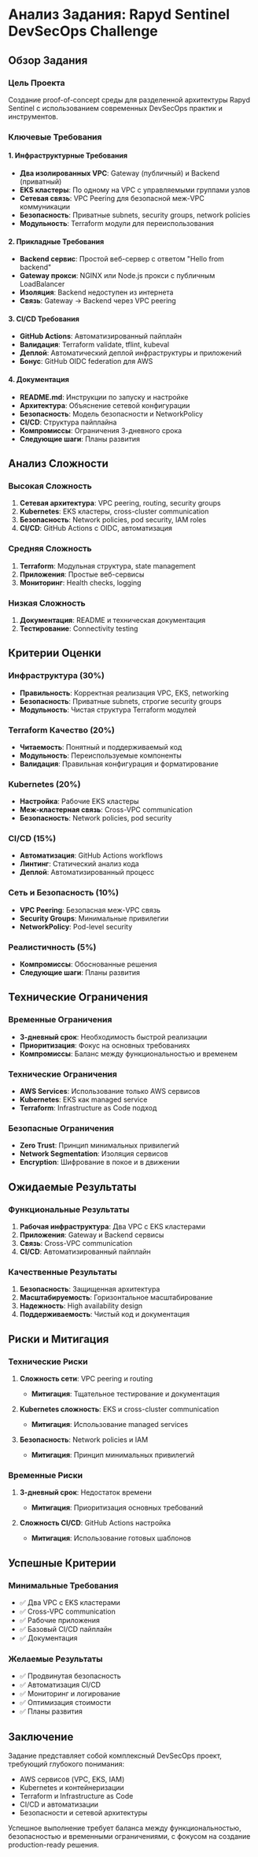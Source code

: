 # Анализ Задания: Rapyd Sentinel DevSecOps Challenge

## Обзор Задания

### Цель Проекта
Создание proof-of-concept среды для разделенной архитектуры Rapyd Sentinel с использованием современных DevSecOps практик и инструментов.

### Ключевые Требования

#### 1. Инфраструктурные Требования
- **Два изолированных VPC**: Gateway (публичный) и Backend (приватный)
- **EKS кластеры**: По одному на VPC с управляемыми группами узлов
- **Сетевая связь**: VPC Peering для безопасной меж-VPC коммуникации
- **Безопасность**: Приватные subnets, security groups, network policies
- **Модульность**: Terraform модули для переиспользования

#### 2. Прикладные Требования
- **Backend сервис**: Простой веб-сервер с ответом "Hello from backend"
- **Gateway прокси**: NGINX или Node.js прокси с публичным LoadBalancer
- **Изоляция**: Backend недоступен из интернета
- **Связь**: Gateway → Backend через VPC peering

#### 3. CI/CD Требования
- **GitHub Actions**: Автоматизированный пайплайн
- **Валидация**: Terraform validate, tflint, kubeval
- **Деплой**: Автоматический деплой инфраструктуры и приложений
- **Бонус**: GitHub OIDC federation для AWS

#### 4. Документация
- **README.md**: Инструкции по запуску и настройке
- **Архитектура**: Объяснение сетевой конфигурации
- **Безопасность**: Модель безопасности и NetworkPolicy
- **CI/CD**: Структура пайплайна
- **Компромиссы**: Ограничения 3-дневного срока
- **Следующие шаги**: Планы развития

## Анализ Сложности

### Высокая Сложность
1. **Сетевая архитектура**: VPC peering, routing, security groups
2. **Kubernetes**: EKS кластеры, cross-cluster communication
3. **Безопасность**: Network policies, pod security, IAM roles
4. **CI/CD**: GitHub Actions с OIDC, автоматизация

### Средняя Сложность
1. **Terraform**: Модульная структура, state management
2. **Приложения**: Простые веб-сервисы
3. **Мониторинг**: Health checks, logging

### Низкая Сложность
1. **Документация**: README и техническая документация
2. **Тестирование**: Connectivity testing

## Критерии Оценки

### Инфраструктура (30%)
- **Правильность**: Корректная реализация VPC, EKS, networking
- **Безопасность**: Приватные subnets, строгие security groups
- **Модульность**: Чистая структура Terraform модулей

### Terraform Качество (20%)
- **Читаемость**: Понятный и поддерживаемый код
- **Модульность**: Переиспользуемые компоненты
- **Валидация**: Правильная конфигурация и форматирование

### Kubernetes (20%)
- **Настройка**: Рабочие EKS кластеры
- **Меж-кластерная связь**: Cross-VPC communication
- **Безопасность**: Network policies, pod security

### CI/CD (15%)
- **Автоматизация**: GitHub Actions workflows
- **Линтинг**: Статический анализ кода
- **Деплой**: Автоматизированный процесс

### Сеть и Безопасность (10%)
- **VPC Peering**: Безопасная меж-VPC связь
- **Security Groups**: Минимальные привилегии
- **NetworkPolicy**: Pod-level security

### Реалистичность (5%)
- **Компромиссы**: Обоснованные решения
- **Следующие шаги**: Планы развития

## Технические Ограничения

### Временные Ограничения
- **3-дневный срок**: Необходимость быстрой реализации
- **Приоритизация**: Фокус на основных требованиях
- **Компромиссы**: Баланс между функциональностью и временем

### Технические Ограничения
- **AWS Services**: Использование только AWS сервисов
- **Kubernetes**: EKS как managed service
- **Terraform**: Infrastructure as Code подход

### Безопасные Ограничения
- **Zero Trust**: Принцип минимальных привилегий
- **Network Segmentation**: Изоляция сервисов
- **Encryption**: Шифрование в покое и в движении

## Ожидаемые Результаты

### Функциональные Результаты
1. **Рабочая инфраструктура**: Два VPC с EKS кластерами
2. **Приложения**: Gateway и Backend сервисы
3. **Связь**: Cross-VPC communication
4. **CI/CD**: Автоматизированный пайплайн

### Качественные Результаты
1. **Безопасность**: Защищенная архитектура
2. **Масштабируемость**: Горизонтальное масштабирование
3. **Надежность**: High availability design
4. **Поддерживаемость**: Чистый код и документация

## Риски и Митигация

### Технические Риски
1. **Сложность сети**: VPC peering и routing
   - **Митигация**: Тщательное тестирование и документация

2. **Kubernetes сложность**: EKS и cross-cluster communication
   - **Митигация**: Использование managed services

3. **Безопасность**: Network policies и IAM
   - **Митигация**: Принцип минимальных привилегий

### Временные Риски
1. **3-дневный срок**: Недостаток времени
   - **Митигация**: Приоритизация основных требований

2. **Сложность CI/CD**: GitHub Actions настройка
   - **Митигация**: Использование готовых шаблонов

## Успешные Критерии

### Минимальные Требования
- ✅ Два VPC с EKS кластерами
- ✅ Cross-VPC communication
- ✅ Рабочие приложения
- ✅ Базовый CI/CD пайплайн
- ✅ Документация

### Желаемые Результаты
- ✅ Продвинутая безопасность
- ✅ Автоматизация CI/CD
- ✅ Мониторинг и логирование
- ✅ Оптимизация стоимости
- ✅ Планы развития

## Заключение

Задание представляет собой комплексный DevSecOps проект, требующий глубокого понимания:
- AWS сервисов (VPC, EKS, IAM)
- Kubernetes и контейнеризации
- Terraform и Infrastructure as Code
- CI/CD и автоматизации
- Безопасности и сетевой архитектуры

Успешное выполнение требует баланса между функциональностью, безопасностью и временными ограничениями, с фокусом на создание production-ready решения. 